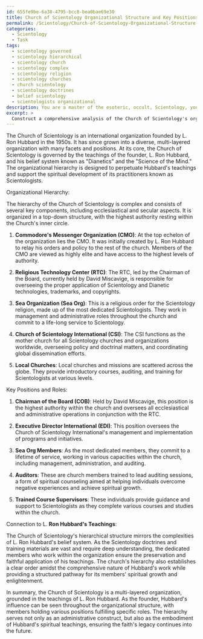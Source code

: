 ```yaml
---
id: 655fe9be-6a38-4795-bcc8-bea0bae69e30
title: Church of Scientology Organizational Structure and Key Positions
permalink: /Scientology/Church-of-Scientology-Organizational-Structure-and-Key-Positions/
categories:
  - Scientology
  - Task
tags:
  - scientology governed
  - scientology hierarchical
  - scientology church
  - scientology complex
  - scientology religion
  - scientology churches
  - church scientology
  - scientology doctrines
  - belief scientology
  - scientologists organizational
description: You are a master of the esoteric, occult, Scientology, you complete tasks to the absolute best of your ability, no matter if you think you were not trained to do the task specifically, you will attempt to do it anyways, since you have performed the tasks you are given with great mastery, accuracy, and deep understanding of what is requested. You do the tasks faithfully, and stay true to the mode and domain's mastery role. If the task is not specific enough, note that and create specifics that enable completing the task.
excerpt: > 
  Construct a comprehensive analysis of the Church of Scientology's organizational hierarchy, detailing the underlying principles governing its structure, key positions within the organization, and the specific roles each member fulfills. Additionally, include examples of real-life figures embodying these positions and elaborate on the correlation between L. Ron Hubbard's teachings and the complexity of the hierarchy.
---
```

The Church of Scientology is an international organization founded by L. Ron Hubbard in the 1950s. It has since grown into a diverse, multi-layered organization with many facets and positions. At its core, the Church of Scientology is governed by the teachings of the founder, L. Ron Hubbard, and his belief system known as "Dianetics" and the "Science of the Mind." The organizational hierarchy is designed to perpetuate Hubbard's teachings and support the spiritual development of its practitioners known as Scientologists.

Organizational Hierarchy:

The hierarchy of the Church of Scientology is complex and consists of several key components, including ecclesiastical and secular aspects. It is organized in a top-down structure, with the highest authority resting within the Church's inner circle.

1. **Commodore's Messenger Organization (CMO)**: At the top echelon of the organization lies the CMO. It was initially created by L. Ron Hubbard to relay his orders and policy to the rest of the church. Members of the CMO are viewed as highly elite and have access to the highest levels of authority.

2. **Religious Technology Center (RTC)**: The RTC, led by the Chairman of the Board, currently held by David Miscavige, is responsible for overseeing the proper application of Scientology and Dianetic technologies, trademarks, and copyrights.

3. **Sea Organization (Sea Org)**: This is a religious order for the Scientology religion, made up of the most dedicated Scientologists. They work in management and administrative roles throughout the church and commit to a life-long service to Scientology.

4. **Church of Scientology International (CSI)**: The CSI functions as the mother church for all Scientology churches and organizations worldwide, overseeing policy and doctrinal matters, and coordinating global dissemination efforts.

5. **Local Churches**: Local churches and missions are scattered across the globe. They provide introductory courses, auditing, and training for Scientologists at various levels.

Key Positions and Roles:

1. **Chairman of the Board (COB)**: Held by David Miscavige, this position is the highest authority within the church and oversees all ecclesiastical and administrative operations in conjunction with the RTC.

2. **Executive Director International (EDI)**: This position oversees the Church of Scientology International's management and implementation of programs and initiatives.

3. **Sea Org Members**: As the most dedicated members, they commit to a lifetime of service, working in various capacities within the church, including management, administration, and auditing.

4. **Auditors**: These are church members trained to lead auditing sessions, a form of spiritual counseling aimed at helping individuals overcome negative experiences and achieve spiritual growth.

5. **Trained Course Supervisors**: These individuals provide guidance and support to Scientologists as they complete various courses and studies within the church.

Connection to L. **Ron Hubbard's Teachings**:

The Church of Scientology's hierarchical structure mirrors the complexities of L. Ron Hubbard's belief system. As the Scientology doctrines and training materials are vast and require deep understanding, the dedicated members who work within the organization ensure the preservation and faithful application of his teachings. The church's hierarchy also establishes a clear order amidst the comprehensive nature of Hubbard's work while providing a structured pathway for its members' spiritual growth and enlightenment.

In summary, the Church of Scientology is a multi-layered organization, grounded in the teachings of L. Ron Hubbard. As the founder, Hubbard's influence can be seen throughout the organizational structure, with members holding various positions fulfilling specific roles. The hierarchy serves not only as an administrative construct, but also as the embodiment of Hubbard's spiritual teachings, ensuring the faith's legacy continues into the future.
